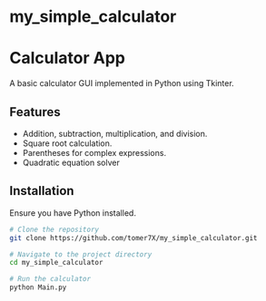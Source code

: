 # my_simple_calculator

# Calculator App

A basic calculator GUI implemented in Python using Tkinter.

## Features

- Addition, subtraction, multiplication, and division.
- Square root calculation.
- Parentheses for complex expressions.
- Quadratic equation solver

## Installation

Ensure you have Python installed.

```bash
# Clone the repository
git clone https://github.com/tomer7X/my_simple_calculator.git

# Navigate to the project directory
cd my_simple_calculator

# Run the calculator
python Main.py
